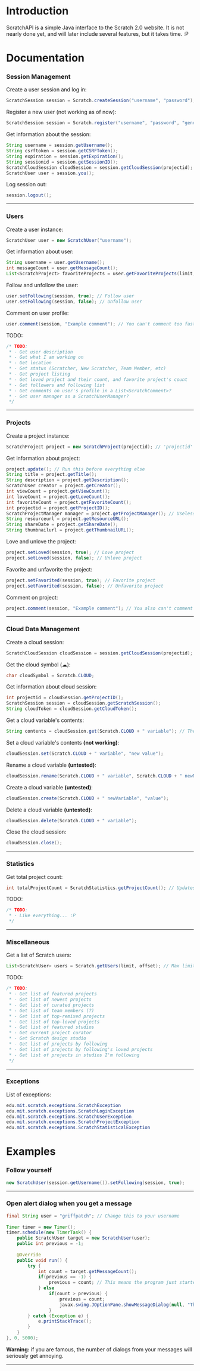 # Introduction
ScratchAPI is a simple Java interface to the Scratch 2.0 website. It is not nearly done yet, and will later include several features, but it takes time. :P


# Documentation
### Session Management
Create a user session and log in:
```java
ScratchSession session = Scratch.createSession("username", "password");
```

Register a new user (not working as of now):
```java
ScratchSession session = Scratch.register("username", "password", "gender", birthMonth, "birthYear", "location", "the@email.here"); // All fields case sensitive-- to be documented better later...
```

Get information about the session:
```java
String username = session.getUsername();
String csrftoken = session.getCSRFToken();
String expiration = session.getExpiration();
String sessionid = session.getSessionID();
ScratchCloudSession cloudSession = session.getCloudSession(projectid); // Cloud sessions are documented a while down
ScratchUser user = session.you();
```

Log session out:
```java
session.logout();
```

------

### Users
Create a user instance:
```java
ScratchUser user = new ScratchUser("username");
```

Get information about user:
```java
String username = user.getUsername();
int messageCount = user.getMessageCount();
List<ScratchProject> favoriteProjects = user.getFavoriteProjects(limit, offset); // limit max 20
```

Follow and unfollow the user:
```java
user.setFollowing(session, true); // Follow user
user.setFollowing(session, false); // Unfollow user
```

Comment on user profile:
```java
user.comment(session, "Example comment"); // You can't comment too fast, remember the delay
```

TODO:
```java
/* TODO: 
 * - Get user description
 * - Get what I am working on
 * - Get location
 * - Get status (Scratcher, New Scratcher, Team Member, etc) 
 * - Get project listing
 * - Get loved project and their count, and favorite project's count
 * - Get followers and following list
 * - Get comments on user's profile in a List<ScratchComment>?
 * - Get user manager as a ScratchUserManager?
 */
```

------

### Projects
Create a project instance:
```java
ScratchProject project = new ScratchProject(projectid); // 'projectid' is an int
```

Get information about project:
```java
project.update(); // Run this before everything else
String title = project.getTitle();
String description = project.getDescription();
ScratchUser creator = project.getCreator();
int viewCount = project.getViewCount();
int loveCount = project.getLoveCount();
int favoriteCount = project.getFavoriteCount();
int projectid = project.getProjectID();
ScratchProjectManager manager = project.getProjectManager(); // Useless as of now
String resourceurl = project.getResourceURL();
String shareDate = project.getShareDate();
String thumbnailurl = project.getThumbnailURL();
```

Love and unlove the project:
```java
project.setLoved(session, true); // Love project
project.setLoved(session, false); // Unlove project
```

Favorite and unfavorite the project:
```java
project.setFavorited(session, true); // Favorite project
project.setFavorited(session, false); // Unfavorite project
```

Comment on project:
```java
project.comment(session, "Example comment"); // You also can't comment too fast, remember the delay
```

------

### Cloud Data Management
Create a cloud session:
```java
ScratchCloudSession cloudSession = session.getCloudSession(projectid);
```

Get the cloud symbol (☁):
```java
char cloudSymbol = Scratch.CLOUD;
```

Get information about cloud session:
```java
int projectid = cloudSession.getProjectID();
ScratchSession session = cloudSession.getScratchSession();
String cloudToken = cloudSession.getCloudToken();
```

Get a cloud variable's contents:
```java
String contents = cloudSession.get(Scratch.CLOUD + " variable"); // The space is needed!
```

Set a cloud variable's contents **(not working)**:
```java
cloudSession.set(Scratch.CLOUD + " variable", "new value");
```

Rename a cloud variable **(untested)**:
```java
cloudSession.rename(Scratch.CLOUD + " variable", Scratch.CLOUD + " newName");
```

Create a cloud variable **(untested)**:
```java
cloudSession.create(Scratch.CLOUD + " newVariable", "value");
```

Delete a cloud variable **(untested)**:
```java
cloudSession.delete(Scratch.CLOUD + " variable");
```

Close the cloud session:
```java
cloudSession.close();
```

------

### Statistics
Get total project count:
```java
int totalProjectCount = ScratchStatistics.getProjectCount(); // Updates every 24hrs (thanks @thisandagain)
```

TODO:
```java
/* TODO:
 * - Like everything... :P
 */
```

------

### Miscellaneous
Get a list of Scratch users:
```java
List<ScratchUser> users = Scratch.getUsers(limit, offset); // Max limit is 20
```

TODO:
```java
/* TODO:
 * - Get list of featured projects
 * - Get list of newest projects
 * - Get list of curated projects
 * - Get list of team members (?)
 * - Get list of top-remixed projects
 * - Get list of top-loved projects
 * - Get list of featured studios
 * - Get current project curator
 * - Get Scratch design studio
 * - Get list of projects by following
 * - Get list of projects by following's loved projects
 * - Get list of projects in studios I'm following
 */
```

------

### Exceptions
List of exceptions:
```java
edu.mit.scratch.exceptions.ScratchException
edu.mit.scratch.exceptions.ScratchLoginException
edu.mit.scratch.exceptions.ScratchUserException
edu.mit.scratch.exceptions.ScratchProjectException
edu.mit.scratch.exceptions.ScratchStatisticalException
```


# Examples
### Follow yourself
```java
new ScratchUser(session.getUsername()).setFollowing(session, true);
```

------

### Open alert dialog when you get a message
```java
final String user = "griffpatch"; // Change this to your username
		
Timer timer = new Timer();
timer.schedule(new TimerTask() {
	public ScratchUser target = new ScratchUser(user);
	public int previous = -1;
	
	@Override
	public void run() {
		try {
			int count = target.getMessageCount();
			if(previous == -1) {
				previous = count; // This means the program just started.
			} else 
				if(count > previous) {
					previous = count;
					javax.swing.JOptionPane.showMessageDialog(null, "The account " + user + " on Scratch now has " + count + " messages.");
				}
		} catch (Exception e) {
			e.printStackTrace();
		}
	}
}, 0, 5000);
```

**Warning:** if you are famous, the number of dialogs from your messages will seriously get annoying.

------
